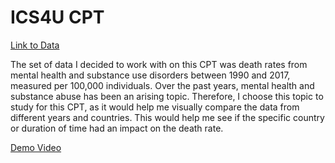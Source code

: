 # ICS4U CPT 
[Link to Data](https://ourworldindata.org/grapher/death-rates-from-mental-health-and-substance-use-disorders?tab=chart) 

The set of data I decided to work with on this CPT was death rates from mental health and substance use disorders between 1990 and 2017, measured per 100,000 individuals. Over the past years, mental health and substance abuse has been an arising topic. Therefore, I choose this topic to study for this CPT, as it would help me visually compare the data from different years and countries. This would help me see if the specific country or duration of time had an impact on the death rate. 

[Demo Video]()